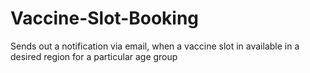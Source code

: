 # Vaccine-Slot-Booking
Sends out a notification via email, when a vaccine slot in available in a desired region for a particular age group
